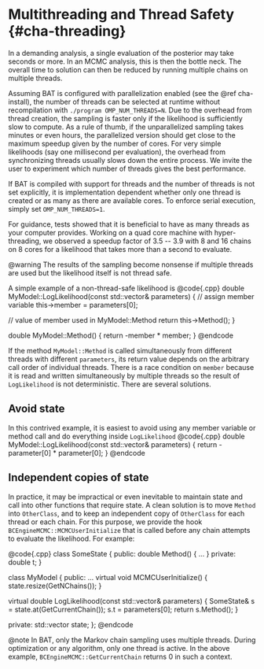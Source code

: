 Multithreading and Thread Safety {#cha-threading}
================================

In a demanding analysis, a single evaluation of the posterior may take seconds
or more. In an MCMC analysis, this is then the bottle neck. The overall time to
solution can then be reduced by running multiple chains on multiple threads.

Assuming BAT is configured with parallelization enabled (see the @ref cha-install), the number of threads can be selected at runtime
without recompilation with `./program OMP_NUM_THREADS=N`. Due to the
overhead from thread creation, the sampling is faster only if the likelihood is
sufficiently slow to compute. As a rule of thumb, if the unparallelized sampling
takes minutes or even hours, the parallelized version should get close to the
maximum speedup given by the number of cores. For very simple likelihoods (say one millisecond per evaluation), the
overhead from synchronizing threads usually slows down the entire process. We invite the user to experiment which number of threads gives the best performance.

If BAT is compiled with support for threads and the number of threads
is not set explicitly, it is implementation dependent whether only one
thread is created or as many as there are available cores. To enforce serial execution, simply set `OMP_NUM_THREADS=1`.

For guidance, tests showed that it is beneficial to have as many threads as your
computer provides. Working on a quad core machine with hyper-threading, we
observed a speedup factor of 3.5 -- 3.9 with 8 and 16 chains on 8 cores for a likelihood that takes more than a second to evaluate.

@warning The results of the sampling become nonsense if multiple threads
are used but the likelihood itself is not thread safe.

A simple example of a non-thread-safe likelihood is
@code{.cpp}
double MyModel::LogLikelihood(const std::vector<double>& parameters)
{
  // assign member variable
  this->member = parameters[0];

  // value of member used in MyModel::Method
  return this->Method();
}

double MyModel::Method()
{
  return -member * member;
}
@endcode

If the method `MyModel::Method` is called simultaneously from different threads
with different `parameters`, its return value depends on the arbitrary call
order of individual threads. There is a race condition on `member` because it is
read and written simultaneously by multiple threads so the result of
`LogLikelihood` is not deterministic.
There are several solutions.

## Avoid state

In this contrived example, it is easiest to avoid using any member variable or method call and do everything inside `LogLikelihood`
@code{.cpp}
double MyModel::LogLikelihood(const std::vector<double>& parameters)
{
  return -parameter[0] * parameter[0];
}
@endcode

## Independent copies of state

In practice, it may be impractical or even inevitable to maintain state and call into other
functions that require state. A clean solution is to move `Method` into
`OtherClass`, and to keep an independent copy of `OtherClass` for each thread or
each chain. For this purpose, we provide the hook
`BCEngineMCMC::MCMCUserInitialize` that is called before any chain attempts to
evaluate the likelihood. For example:

@code{.cpp}
class SomeState
{
public:
  double Method() { ... }
private:
  double t;
}

class MyModel
{
public:
  ...
  virtual void MCMCUserInitialize()
  {
    state.resize(GetNChains());
  }

  virtual double LogLikelihood(const std::vector<double>& parameters)
  {
    SomeState& s = state.at(GetCurrentChain());
    s.t = parameters[0];
    return s.Method();
  }

private:
  std::vector<SomeState> state;
};
@endcode

@note In BAT, only the Markov chain sampling uses multiple threads. During optimization or any algorithm, only one thread is active. In the above example, `BCEngineMCMC::GetCurrentChain` returns 0 in such a context.
